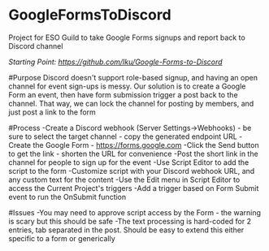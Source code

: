 # GoogleFormsToDiscord
Project for ESO Guild to take Google Forms signups and report back to Discord channel

*Starting Point: https://github.com/Iku/Google-Forms-to-Discord*

#Purpose
Discord doesn't support role-based signup, and having an open channel for event sign-ups is messy. Our solution is to create a Google Form
an event, then have form submission trigger a post back to the channel. That way, we can lock the channel for posting by members, and just 
post a link to the form

#Process
-Create a Discord webhook (Server Settings->Webhooks) - be sure to select the target channel - copy the generated endpoint URL
-Create the Google Form - https://forms.google.com
-Click the Send button to get the link - shorten the URL for convenience
-Post the short link in the channel for people to sign up for the event
-Use Script Editor to add the script to the form
-Customize script with your Discord webhook URL, and any custom text for the content
-Use the Edit menu in Script Editor to access the Current Project's triggers
-Add a trigger based on Form Submit event to run the OnSubmit function

#Issues
-You may need to approve script access by the Form - the warning is scary but this should be safe
-The text processing is hard-coded for 2 entries, tab separated in the post. Should be easy to extend this either specific to a form
or generically
